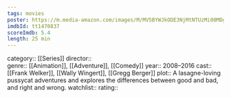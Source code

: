 ```yaml
---
tags: movies
poster: https://m.media-amazon.com/images/M/MV5BYWJkODE3NjMtNTUzMi00MDg4LTk3NTYtZDEyZmU5OTFhYTBhXkEyXkFqcGdeQXVyMTA1NTQ5Nzcz._V1_SX300.jpg
imdbId: tt1470837
scoreImdb: 5.4
length: 25 min
---
```


category:: [[Series]]
director::  
genre:: [[Animation]], [[Adventure]], [[Comedy]]
year:: 2008–2016
cast:: [[Frank Welker]], [[Wally Wingert]], [[Gregg Berger]]
plot:: A lasagne-loving pussycat adventures and explores the differences between good and bad, and right and wrong.
watchlist::
rating::
